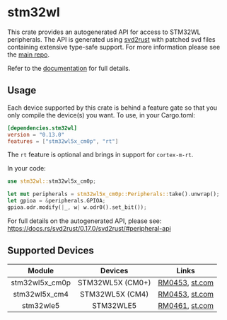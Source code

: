 # stm32wl
This crate provides an autogenerated API for access to STM32WL peripherals.
The API is generated using [svd2rust] with patched svd files containing
extensive type-safe support. For more information please see the [main repo].

Refer to the [documentation] for full details.

[svd2rust]: https://github.com/japaric/svd2rust
[main repo]: https://github.com/stm32-rs/stm32-rs
[documentation]: https://docs.rs/stm32wl/latest/stm32wl/

## Usage
Each device supported by this crate is behind a feature gate so that you only
compile the device(s) you want. To use, in your Cargo.toml:

```toml
[dependencies.stm32wl]
version = "0.13.0"
features = ["stm32wl5x_cm0p", "rt"]
```

The `rt` feature is optional and brings in support for `cortex-m-rt`.

In your code:

```rust
use stm32wl::stm32wl5x_cm0p;

let mut peripherals = stm32wl5x_cm0p::Peripherals::take().unwrap();
let gpioa = &peripherals.GPIOA;
gpioa.odr.modify(|_, w| w.odr0().set_bit());
```

For full details on the autogenerated API, please see:
https://docs.rs/svd2rust/0.17.0/svd2rust/#peripheral-api

## Supported Devices

| Module | Devices | Links |
|:------:|:-------:|:-----:|
| stm32wl5x_cm0p | STM32WL5X (CM0+) | [RM0453](https://www.st.com/resource/en/reference_manual/dm00451556-stm32wl5x-advanced-armbased-32bit-mcus-with-subghz-radio-solution-stmicroelectronics.pdf), [st.com](https://www.st.com/en/microcontrollers-microprocessors/stm32wl5x.html) |
| stm32wl5x_cm4 | STM32WL5X (CM4) | [RM0453](https://www.st.com/resource/en/reference_manual/dm00451556-stm32wl5x-advanced-armbased-32bit-mcus-with-subghz-radio-solution-stmicroelectronics.pdf), [st.com](https://www.st.com/en/microcontrollers-microprocessors/stm32wl5x.html) |
| stm32wle5 | STM32WLE5 | [RM0461](https://www.st.com/resource/en/reference_manual/dm00530369-stm32wlex-advanced-armbased-32bit-mcus-with-subghz-radio-solution-stmicroelectronics.pdf), [st.com](https://www.st.com/en/microcontrollers-microprocessors/stm32wlex.html) |
